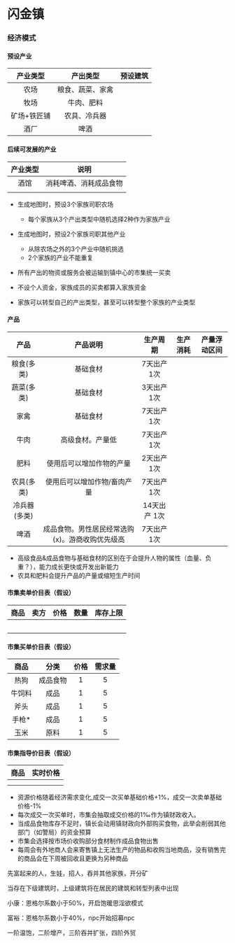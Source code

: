 # 闪金镇

### 经济模式

#### 预设产业

|  产业类型   |     产出类型     | 预设建筑 |
| :---------: | :--------------: | :------: |
|    农场     | 粮食、蔬菜、家禽 |          |
|    牧场     |    牛肉、肥料    |          |
| 矿场+铁匠铺 |   农具、冷兵器   |          |
|    酒厂     |       啤酒       |          |

#### 后续可发展的产业

| 产业类型 |          说明          |
| :------: | :--------------------: |
|   酒馆   | 消耗啤酒、消耗成品食物 |
|          |                        |


- 生成地图时，预设3个家族司职农场
   - 每个家族从3个产出类型中随机选择2种作为家族产业
   
- 生成地图时，预设2个家族司职其他产业
   - 从除农场之外的3个产业中随机挑选
   - 2个家族的产业不能重复

- 所有产出的物资或服务会被运输到镇中心的市集统一买卖

- 不设个人资金，家族成员的买卖都算入家族资金
- 家族可以转型自己的产出类型，甚至可以转型整个家族的产业类型



#### 产品

|     产品     |                    产品说明                     |   生产周期   | 生产消耗 | 产量浮动区间 |
| :----------: | :---------------------------------------------: | :----------: | :------: | :----------: |
|  粮食(多类)  |                    基础食材                     |  7天出产1次  |          |              |
|  蔬菜(多类)  |                    基础食材                     |  3天出产1次  |          |              |
|     家禽     |                    基础食材                     |  7天出产1次  |          |              |
|     牛肉     |                高级食材。产量低                 |  7天出产1次  |          |              |
|     肥料     |            使用后可以增加作物的产量             |  2天出产1次  |          |              |
|  农具(多类)  |           使用后可以增加作物/畜肉产量           |  7天出产1次  |          |              |
| 冷兵器(多类) |                                                 | 14天出产 1次 |          |              |
|     啤酒     | 成品食物。男性居民经常选购(x)。游商收购优先级高 |  7天出产1次  |          |              |

- 高级食品&成品食物与基础食材的区别在于会提升人物的属性（血量、负重？），能力成长更快或开发出新能力
- 农具和肥料会提升产品的产量或缩短生产时间



#### 市集卖单价目表（假设）

| 商品 | 卖方 | 价格 | 数量 | 库存上限 |
| :--: | :--: | :--: | :--: | :------: |
|      |      |      |      |          |
|      |      |      |      |          |
|      |      |      |      |          |
|      |      |      |      |          |
|      |      |      |      |          |

#### 市集买单价目表（假设）

|  商品  |   分类   | 价格 | 需求量 |
| :----: | :------: | :--: | :----: |
|  热狗  | 成品食物 |  1   |   5    |
| 牛饲料 |   成品   |  1   |   5    |
|  斧头  |   成品   |  1   |   5    |
| 手枪*  |   成品   |  1   |   5    |
|  玉米  |   原料   |  1   |   5    |

#### 市集指导价目表（假设）

| 商品 | 实时价格 |
| ---- | -------- |
|      |          |
|      |          |



- 资源价格随着经济需求变化,成交一次买单基础价格+1%，成交一次卖单基础价格-1%
- 每次成交一次买单时，市集会抽取成交价格的1‰作为镇财政收入。
- 当成品食物库存不足时，镇长会动用镇财政向外部购买食物，此举会削弱其他部门（如警局）的资金预算
- 市集会选择按市场价收购部分食材制作成品食物出售
- 每周会有外地商人会来寄售镇上无法生产的物品和收购当地商品，没有销售完的商品会在下周被回收且更换为另种商品



先富起来的人，生娃，招人，吞并其他家族，开分矿

当存在下级建筑时，上级建筑将在居民的建筑和转型列表中出现

小康：恩格尔系数小于50%，开启饱暖思淫欲模式

富裕：恩格尔系数小于40%，npc开始招募npc

一阶温饱，二阶增产，三阶吞并扩张，四阶外贸

